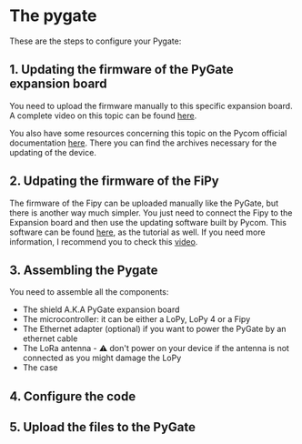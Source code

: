 # The pygate

These are the steps to configure your Pygate: 

## 1. Updating the firmware of the PyGate expansion board

You need to upload the firmware manually to this specific expansion board. A complete video on this topic can be found 
[here](https://www.youtube.com/watch?v=FkycTZvj-ss&t=615s&ab_channel=CoreElectronics).

You also have some resources concerning this topic on the Pycom official documentation [here](https://docs.pycom.io/updatefirmware/expansionboard/). There you can 
find the archives necessary for the updating of the device.

## 2. Udpating the firmware of the FiPy

The firmware of the Fipy can be uploaded manually like the PyGate, but there is another way much simpler. You just need to connect the Fipy to the Expansion board
and then use the updating software built by Pycom. This software can be found [here](https://docs.pycom.io/updatefirmware/device/), as the tutorial as well. 
If you need more information, I recommend you to check this [video](https://www.youtube.com/watch?v=TEfiMnkvyyM&t=188s&ab_channel=Pycom).

## 3. Assembling the Pygate

You need to assemble all the components:

- The shield A.K.A PyGate expansion board
- The microcontroller: it can be either a LoPy, LoPy 4 or a Fipy
- The Ethernet adapter (optional) if you want to power the PyGate by an ethernet cable
- The LoRa antenna - ⚠️ don't power on your device if the antenna is not connected as you might damage the LoPy
- The case

## 4. Configure the code



## 5. Upload the files to the PyGate
